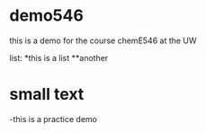# demo546
this is a demo for the course chemE546 at the UW

list: 
*this is a list
**another
# small text
-this is a practice demo 

